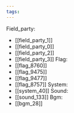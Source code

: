 ```yaml
---
tags:
---
```

Field_party:
- [[field_party_1]]
- [[field_party_0]]
- [[field_party_2]]
- [[field_party_3]]
Flag:
- [[flag_8760]]
- [[flag_9475]]
- [[flag_9477]]
- [[flag_8757]]
System:
- [[system_40]]
Sound:
- [[sound_133]]
Bgm:
- [[bgm_28]]
